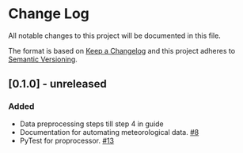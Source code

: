 # Change Log
All notable changes to this project will be documented in this file.

The format is based on [Keep a Changelog](http://keepachangelog.com/)
and this project adheres to [Semantic Versioning](http://semver.org/).

## [0.1.0] - unreleased
### Added
- Data preprocessing steps till step 4 in guide
- Documentation for automating meteorological data. [#8](https://github.com/ncsa/ameriflux-pipeline/issues/8)
- PyTest for proprocessor. [#13](https://github.com/ncsa/ameriflux-pipeline/issues/13)


